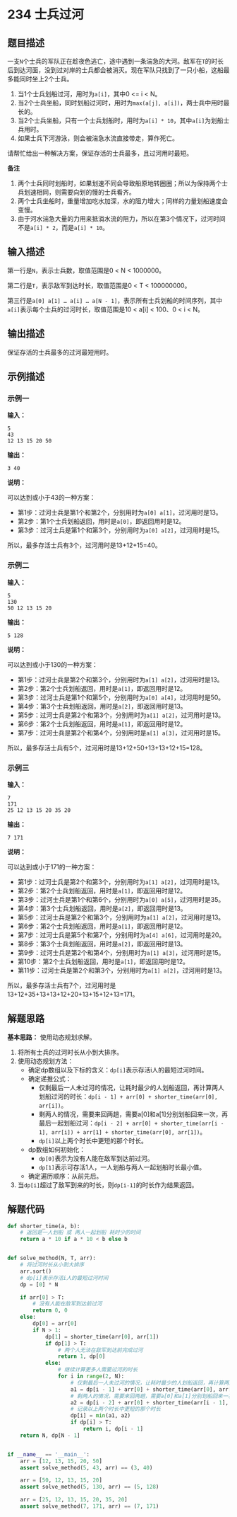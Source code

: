 # 234 士兵过河

## 题目描述

一支`N`个士兵的军队正在趁夜色逃亡，途中遇到一条湍急的大河。敌军在`T`的时长后到达河面，没到过对岸的士兵都会被消灭。现在军队只找到了一只小船，这船最多能同时坐上2个士兵。

1. 当1个士兵划船过河，用时为`a[i]`，其中0 <= i < N。
2. 当2个士兵坐船，同时划船过河时，用时为`max(a[j], a[i])`，两士兵中用时最长的。
3. 当2个士兵坐船，只有一个士兵划船时，用时为`a[i] * 10`，其中`a[i]`为划船士兵用时。
4. 如果士兵下河游泳，则会被湍急水流直接带走，算作死亡。

请帮忙给出一种解决方案，保证存活的士兵最多，且过河用时最短。

**备注**

1. 两个士兵同时划船时，如果划速不同会导致船原地转圈圈；所以为保持两个士兵划速相同，则需要向划的慢的士兵看齐。
2. 两个士兵坐船时，重量增加吃水加深，水的阻力增大；同样的力量划船速度会变慢。
3. 由于河水湍急大量的力用来抵消水流的阻力，所以在第3个情况下，过河时间不是`a[i] * 2`，而是`a[i] * 10`。

## 输入描述

第一行是`N`，表示士兵数，取值范围是0 < N < 1000000。

第二行是`T`，表示敌军到达时长，取值范围是0 < T < 100000000。

第三行是`a[0] a[1] … a[i] … a[N - 1]`，表示所有士兵划船的时间序列，其中`a[i]`表示每个士兵的过河时长，取值范围是10 < a[i] < 100、0 < i < N。

## 输出描述

保证存活的士兵最多的过河最短用时。

## 示例描述

### 示例一

**输入：**
```text
5
43
12 13 15 20 50
```

**输出：**
```text
3 40
```

**说明：** 

可以达到或小于43的一种方案：

- 第1步：过河士兵是第1个和第2个，分别用时为`a[0] a[1]`，过河用时是13。
- 第2步：第1个士兵划船返回，用时是`a[0]`，即返回用时是12。
- 第3步：过河士兵是第1个和第3个，分别用时为`a[0] a[2]`，过河用时是15。

所以，最多存活士兵有3个，过河用时是13+12+15=40。

### 示例二

**输入：**
```text
5
130
50 12 13 15 20
```

**输出：**
```text
5 128
```

**说明：** 

可以达到或小于130的一种方案：

- 第1步：过河士兵是第2个和第3个，分别用时为`a[1] a[2]`，过河用时是13。
- 第2步：第2个士兵划船返回，用时是`a[1]`，即返回用时是12。
- 第3步：过河士兵是第1个和第5个，分别用时为`a[0] a[4]`，过河用时是50。
- 第4步：第3个士兵划船返回，用时是`a[2]`，即返回用时是13。
- 第5步：过河士兵是第2个和第3个，分别用时为`a[1] a[2]`，过河用时是13。
- 第6步：第2个士兵划船返回，用时是`a[1]`，即返回用时是12。
- 第7步：过河士兵是第2个和第4个，分别用时是`a[1] a[3]`，过河用时是15。

所以，最多存活士兵有5个，过河用时是13+12+50+13+13+12+15=128。

### 示例三

**输入：**
```text
7
171
25 12 13 15 20 35 20
```

**输出：**
```text
7 171
```

**说明：** 

可以达到或小于171的一种方案：

- 第1步：过河士兵是第2个和第3个，分别用时为`a[1] a[2]`，过河用时是13。
- 第2步：第2个士兵划船返回，用时是`a[1]`，即返回用时是12。
- 第3步：过河士兵是第1个和第6个，分别用时为`a[0] a[5]`，过河用时是35。
- 第4步：第3个士兵划船返回，用时是`a[2]`，即返回用时是13。
- 第5步：过河士兵是第2个和第3个，分别用时为`a[1] a[2]`，过河用时是13。
- 第6步：第2个士兵划船返回，用时是`a[1]`，即返回用时是12。
- 第7步：过河士兵是第5个和第7个，分别用时为`a[4] a[6]`，过河用时是20。
- 第8步：第3个士兵划船返回，用时是`a[2]`，即返回用时是13。
- 第9步：过河士兵是第2个和第4个，分别用时为`a[1] a[3]`，过河用时是15。
- 第10步：第2个士兵划船返回，用时是`a[1]`，即返回用时是12。
- 第11步：过河士兵是第2个和第3个，分别用时为`a[1] a[2]`，过河用时是13。

所以，最多存活士兵有7个，过河用时是13+12+35+13+13+12+20+13+15+12+13=171。


## 解题思路

**基本思路：** 使用动态规划求解。

1. 将所有士兵的过河时长从小到大排序。
2. 使用动态规划方法：
    - 确定dp数组以及下标的含义：`dp[i]`表示存活i人的最短过河时间。
    - 确定递推公式：
        - 仅剩最后一人未过河的情况，让耗时最少的人划船返回，再计算两人划船过河的时长：`dp[i - 1] + arr[0] + shorter_time(arr[0], arr[i])`。
        - 剩两人的情况，需要来回两趟，需要a[0]和a[1]分别划船回来一次，再最后一起划船过河：`dp[i - 2] + arr[0] + shorter_time(arr[i - 1], arr[i]) + arr[1] + shorter_time(arr[0], arr[1])`。
        - `dp[i]`以上两个时长中更短的那个时长。
    - dp数组如何初始化：
        - `dp[0]`表示为没有人能在敌军到达前过河。
        - `dp[1]`表示可存活1人，一人划船与两人一起划船时长最小值。
    - 确定遍历顺序：从前先后。
3. 当`dp[i]`超过了敌军到来的时长，则`dp[i-1]`的时长作为结果返回。

## 解题代码
```python
def shorter_time(a, b):
    # 返回是一人划船 或 两人一起划船 耗时少的时间
    return a * 10 if a * 10 < b else b


def solve_method(N, T, arr):
    # 将过河时长从小到大排序
    arr.sort()
    # dp[i]表示存活i人的最短过河时间
    dp = [0] * N

    if arr[0] > T:
        # 没有人能在敌军到达前过河
        return 0, 0
    else:
        dp[0] = arr[0]
        if N > 1:
            dp[1] = shorter_time(arr[0], arr[1])
            if dp[1] > T:
                # 两个人无法在敌军到达前完成过河
                return 1, dp[0]
            else:
                # 继续计算更多人需要过河的时长
                for i in range(2, N):
                    # 仅剩最后一人未过河的情况，让耗时最少的人划船返回，再计算两人划船过河的时长
                    a1 = dp[i - 1] + arr[0] + shorter_time(arr[0], arr[i])
                    # 剩两人的情况，需要来回两趟，需要a[0]和a[1]分别划船回来一次，再最后一起划船过河
                    a2 = dp[i - 2] + arr[0] + shorter_time(arr[i - 1], arr[i]) + arr[1] + shorter_time(arr[0], arr[1])
                    # 记录以上两个时长中更短的那个时长
                    dp[i] = min(a1, a2)
                    if dp[i] > T:
                        return i, dp[i - 1]
    return N, dp[N - 1]


if __name__ == '__main__':
    arr = [12, 13, 15, 20, 50]
    assert solve_method(5, 43, arr) == (3, 40)

    arr = [50, 12, 13, 15, 20]
    assert solve_method(5, 130, arr) == (5, 128)

    arr = [25, 12, 13, 15, 20, 35, 20]
    assert solve_method(7, 171, arr) == (7, 171)
```